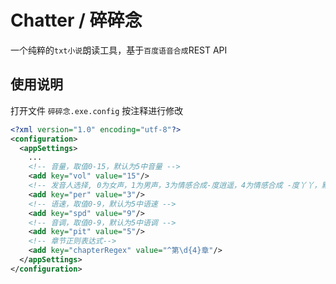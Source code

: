 # Chatter / 碎碎念
一个纯粹的```txt小说```朗读工具，基于```百度语音合成```REST API

## 使用说明
打开文件 ```碎碎念.exe.config``` 按注释进行修改

```xml
<?xml version="1.0" encoding="utf-8"?>
<configuration>
  <appSettings>
    ...
    <!-- 音量，取值0-15，默认为5中音量 -->
    <add key="vol" value="15"/>
    <!-- 发音人选择, 0为女声，1为男声，3为情感合成-度逍遥，4为情感合成 -度丫丫，默认为普通女-->
    <add key="per" value="3"/>
    <!-- 语速，取值0-9，默认为5中语速 -->
    <add key="spd" value="9"/>
    <!-- 音调，取值0-9，默认为5中语调 -->
    <add key="pit" value="5"/>
	<!-- 章节正则表达式-->
    <add key="chapterRegex" value="^第\d{4}章"/>
  </appSettings>
</configuration>
```
